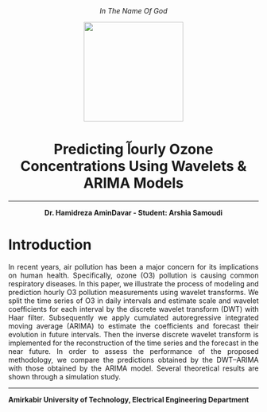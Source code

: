 <div align="center">
<i>In The Name Of God</i>

<p>
  <img src="https://user-images.githubusercontent.com/47852354/138564509-b5dffb4e-f48b-4db5-b8a4-1385ef2b22c8.png" width="200">
</p>

# Predicting آourly Ozone Concentrations Using Wavelets & ARIMA Models
---
**Dr. Hamidreza AminDavar - Student: Arshia Samoudi**
</div>

# Introduction
<div align = "justify"> 

In recent years, air pollution has been a major concern for its implications on human health. Specifically, ozone (O3)
pollution is causing common respiratory diseases. In this paper, we illustrate the process of modeling and prediction hourly
O3 pollution measurements using wavelet transforms. We split the time series of O3 in daily intervals and estimate scale
and wavelet coefficients for each interval by the discrete wavelet transform (DWT) with Haar filter. Subsequently we apply
cumulated autoregressive integrated moving average (ARIMA) to estimate the coefficients and forecast their evolution in
future intervals. Then the inverse discrete wavelet transform is implemented for the reconstruction of the time series and
the forecast in the near future. In order to assess the performance of the proposed methodology, we compare the predictions
obtained by the DWT–ARIMA with those obtained by the ARIMA model. Several theoretical results are shown through a
simulation study.
</div>



----
**Amirkabir University of Technology, Electrical Engineering Department**















